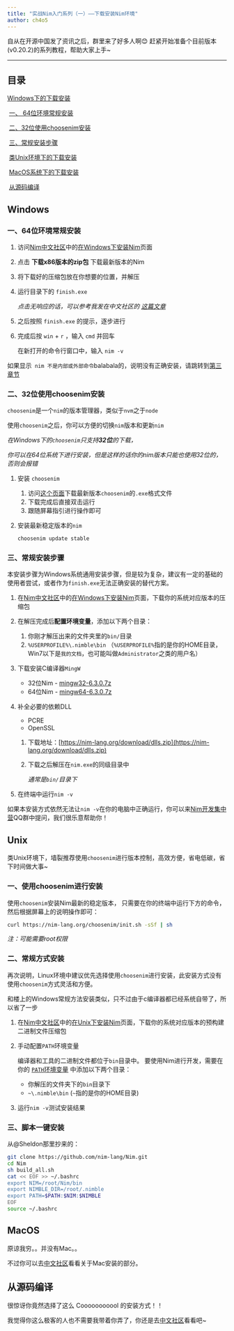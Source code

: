 ```yaml
---
title: "实战Nim入门系列（一）——下载安装Nim环境"
author: ch4o5
---
```


自从在开源中国发了资讯之后，群里来了好多人啊😊
赶紧开始准备个目前版本(v0.20.2)的系列教程，帮助大家上手~

---

## 目录

   [Windows下的下载安装](#Windows)

​      [一、 64位环境常规安装](#一、64位环境常规安装)

​      [二、32位使用choosenim安装](#二、32位使用choosenim安装)

​      [三、常规安装步骤](#三、常规安装步骤)

​   [类Unix环境下的下载安装](#Unix)

​   [MacOS系统下的下载安装](#MacOS)

​   [从源码编译](#从源码编译)


## Windows

### 一、64位环境常规安装

1. 访问[Nim中文社区](https://nim-lang-cn.org)中的[在Windows下安装Nim](https://nim-lang-cn.org/install_windows.html)页面

2. 点击 **下载x86版本的zip包** 下载最新版本的Nim

3. 将下载好的压缩包放在你想要的位置，并解压

4. 运行目录下的 `finish.exe` 

   *点击无响应的话，可以参考我发在中文社区的 [这篇文章](https://nim-lang-cn.org/blog/2019/08/25/v0202-windows-cannot-install.html)*

5. 之后按照 `finish.exe` 的提示，逐步进行

6. 完成后按 `win` + `r` ，输入 `cmd` 并回车

   在新打开的命令行窗口中，输入 `nim -v` 

如果显示` nim 不是内部或外部命令`balabala的，说明没有正确安装，请跳转到[第三章节](#三、常规安装步骤)

### 二、32位使用choosenim安装

`choosenim`是一个`nim`的版本管理器，类似于`nvm`之于`node`

使用`choosenim`之后，你可以方便的切换`nim`版本和更新`nim`

*在Windows下的`choosenim`只支持**32位**的下载，* 

*你可以在64位系统下进行安装，但是这样的话你的nim版本只能也使用32位的，否则会报错*

1. 安装 `choosenim`

   1. 访问[这个页面](https://github.com/dom96/choosenim/releases)下载最新版本`choosenim`的`.exe`格式文件
   2. 下载完成后直接双击运行
   3. 跟随屏幕指引进行操作即可

2. 安装最新稳定版本的`nim`

   ```powershell
   choosenim update stable
   ```

### 三、常规安装步骤

本安装步骤为Windows系统通用安装步骤，但是较为复杂，建议有一定的基础的使用者尝试，或者作为`finish.exe`无法正确安装的替代方案。

1. 在[Nim中文社区](https://nim-lang-cn.org)中的[在Windows下安装Nim](https://nim-lang-cn.org/install_windows.html)页面，下载你的系统对应版本的压缩包
2. 在解压完成后**配置环境变量**，添加以下两个目录：
   1. 你刚才解压出来的文件夹里的`bin/`目录
   2. `%USERPROFILE%\.nimble\bin` （`%USERPROFILE%`指的是你的HOME目录，Win7以下是`我的文档`，也可能叫做`Administrator`之类的用户名）

3. 下载安装C编译器`MingW`

   * 32位Nim - [mingw32-6.3.0.7z](https://nim-lang.org/download/mingw32-6.3.0.7z)
   * 64位Nim - [mingw64-6.3.0.7z](https://nim-lang.org/download/mingw64-6.3.0.7z)

4. 补全必要的依赖DLL

   - PCRE
   - OpenSSL

   1. 下载地址：[https://nim-lang.org/download/dlls.zip](https://nim-lang.org/download/dlls.zip)

   2. 下载之后解压在`nim.exe`的同级目录中

      *通常是`bin/`目录下*

5. 在终端中运行`nim -v`

如果本安装方式依然无法让`nim -v`在你的电脑中正确运行，你可以来[Nim开发集中营](https://jq.qq.com/?_wv=1027&k=5mGEIrV)QQ群中提问，我们很乐意帮助你！

## Unix

类Unix环境下，墙裂推荐使用`choosenim`进行版本控制，高效方便，省电低碳，省下时间做大事~

### 一、使用choosenim进行安装

使用`choosenim`安装Nim最新的稳定版本， 只需要在你的终端中运行下方的命令，然后根据屏幕上的说明操作即可：

```sh
curl https://nim-lang.org/choosenim/init.sh -sSf | sh
```

*注：可能需要root权限*

### 二、常规方式安装

再次说明，Linux环境中建议优先选择使用`choosenim`进行安装，此安装方式没有使用`choosenim`方式灵活和方便。

和楼上的Windows常规方法安装类似，只不过由于c编译器都已经系统自带了，所以省了一步

1. 在[Nim中文社区](https://nim-lang-cn.org)中的[在Unix下安装Nim](https://nim-lang-cn.org/install_unix.html)页面，下载你的系统对应版本的预构建二进制文件压缩包

2. 手动配置`PATH`环境变量

   编译器和工具的二进制文件都位于`bin`目录中。 要使用Nim进行开发，需要在你的 [`PATH`环境变量](https://zh.wikipedia.org/wiki/PATH_(变量)) 中添加以下两个目录：

   * 你解压的文件夹下的`bin`目录下
   * `~\.nimble\bin` (`~`指的是你的HOME目录)
   
3. 运行`nim -v`测试安装结果

### 三、脚本一键安装

从@Sheldon那里抄来的：

```sh
git clone https://github.com/nim-lang/Nim.git
cd Nim
sh build_all.sh
cat << EOF >> ~/.bashrc
export NIM=/root/Nim/bin
export NIMBLE_DIR=/root/.nimble
export PATH=$PATH:$NIM:$NIMBLE
EOF
source ~/.bashrc
```

## MacOS

原谅我穷。。并没有Mac。。

不过你可以去[中文社区](https://nim-lang-cn.org/install_unix.html)看看关于Mac安装的部分。

## 从源码编译

很惊讶你竟然选择了这么 Cooooooooool 的安装方式！！

我觉得你这么极客的人也不需要我带着你弄了，你还是去[中文社区](https://nim-lang-cn.org/install.html)看看吧~

